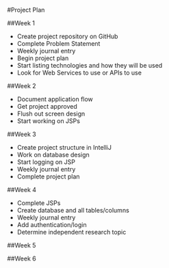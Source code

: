 #Project Plan

##Week 1
- Create project repository on GitHub
- Complete Problem Statement
- Weekly journal entry
- Begin project plan
- Start listing technologies and how they will be used
- Look for Web Services to use or APIs to use

##Week 2
- Document application flow
- Get project approved
- Flush out screen design
- Start working on JSPs

##Week 3
- Create project structure in IntelliJ
- Work on database design
- Start logging on JSP
- Weekly journal entry
- Complete project plan

##Week 4
- Complete JSPs
- Create database and all tables/columns
- Weekly journal entry
- Add authentication/login
- Determine independent research topic

##Week 5

##Week 6